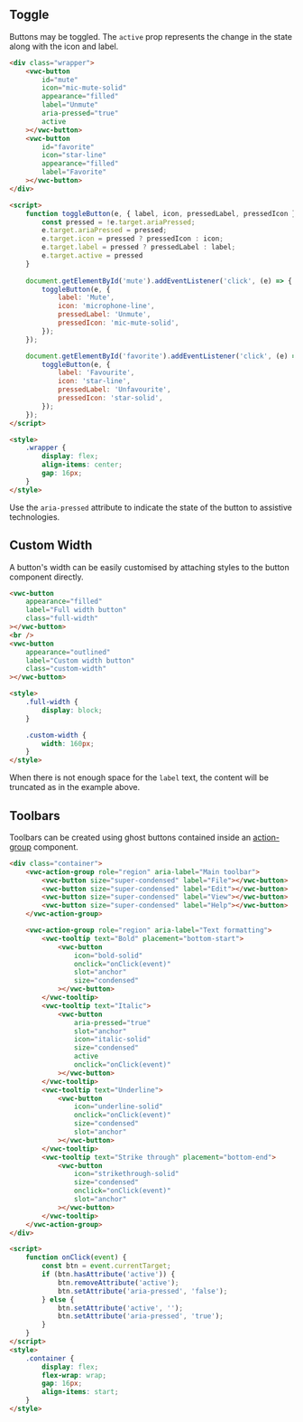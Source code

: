 ## Toggle

Buttons may be toggled. The `active` prop represents the change in the state along with the icon and label.

```html preview center 72px
<div class="wrapper">
	<vwc-button
		id="mute"
		icon="mic-mute-solid"
		appearance="filled"
		label="Unmute"
		aria-pressed="true"
		active
	></vwc-button>
	<vwc-button
		id="favorite"
		icon="star-line"
		appearance="filled"
		label="Favorite"
	></vwc-button>
</div>

<script>
	function toggleButton(e, { label, icon, pressedLabel, pressedIcon }) {
		const pressed = !e.target.ariaPressed;
		e.target.ariaPressed = pressed;
		e.target.icon = pressed ? pressedIcon : icon;
		e.target.label = pressed ? pressedLabel : label;
		e.target.active = pressed
	}
	
	document.getElementById('mute').addEventListener('click', (e) => {
		toggleButton(e, {
			label: 'Mute',
			icon: 'microphone-line',
			pressedLabel: 'Unmute',
			pressedIcon: 'mic-mute-solid',
		});
	});

	document.getElementById('favorite').addEventListener('click', (e) => {
		toggleButton(e, {
			label: 'Favourite',
			icon: 'star-line',
			pressedLabel: 'Unfavourite',
			pressedIcon: 'star-solid',
		});
	});
</script>

<style>
	.wrapper {
		display: flex;
		align-items: center;
		gap: 16px;
	}
</style>
```

<vwc-note connotation="information" icon="info-line">

Use the `aria-pressed` attribute to indicate the state of the button to assistive technologies.

</vwc-note>

## Custom Width

A button's width can be easily customised by attaching styles to the button component directly.

```html preview
<vwc-button
	appearance="filled"
	label="Full width button"
	class="full-width"
></vwc-button>
<br />
<vwc-button
	appearance="outlined"
	label="Custom width button"
	class="custom-width"
></vwc-button>

<style>
	.full-width {
		display: block;
	}

	.custom-width {
		width: 160px;
	}
</style>
```

<vwc-note connotation="warning" icon="warning-line" headline="Use custom width buttons with caution">

When there is not enough space for the `label` text, the content will be truncated as in the example above. 

</vwc-note>

## Toolbars

Toolbars can be created using ghost buttons contained inside an [action-group](/components/action-group) component. 

```html preview 115px
<div class="container">
	<vwc-action-group role="region" aria-label="Main toolbar">
		<vwc-button size="super-condensed" label="File"></vwc-button>
		<vwc-button size="super-condensed" label="Edit"></vwc-button>
		<vwc-button size="super-condensed" label="View"></vwc-button>
		<vwc-button size="super-condensed" label="Help"></vwc-button>
	</vwc-action-group>

	<vwc-action-group role="region" aria-label="Text formatting">
		<vwc-tooltip text="Bold" placement="bottom-start">
			<vwc-button
				icon="bold-solid"
				onclick="onClick(event)"
				slot="anchor"
				size="condensed"
			></vwc-button>
		</vwc-tooltip>
		<vwc-tooltip text="Italic">
			<vwc-button
				aria-pressed="true"
				slot="anchor"
				icon="italic-solid"
				size="condensed"
				active
				onclick="onClick(event)"
			></vwc-button>
		</vwc-tooltip>
		<vwc-tooltip text="Underline">
			<vwc-button
				icon="underline-solid"
				onclick="onClick(event)"
				size="condensed"
				slot="anchor"
			></vwc-button>
		</vwc-tooltip>
		<vwc-tooltip text="Strike through" placement="bottom-end">
			<vwc-button
				icon="strikethrough-solid"
				size="condensed"
				onclick="onClick(event)"
				slot="anchor"
			></vwc-button>
		</vwc-tooltip>
	</vwc-action-group>
</div>

<script>
	function onClick(event) {
		const btn = event.currentTarget;
		if (btn.hasAttribute('active')) {
			btn.removeAttribute('active');
			btn.setAttribute('aria-pressed', 'false');
		} else {
			btn.setAttribute('active', '');
			btn.setAttribute('aria-pressed', 'true');
		}
	}
</script>
<style>
	.container { 
		display: flex;
		flex-wrap: wrap;
		gap: 16px;
		align-items: start;
	}
</style>
```